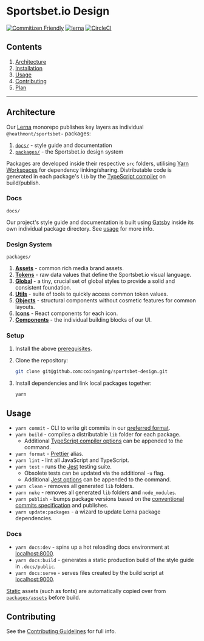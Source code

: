 # Sportsbet.io Design

[![Commitizen Friendly](https://img.shields.io/badge/commitizen-friendly-brightgreen.svg)](http://commitizen.github.io/cz-cli/)
[![lerna](https://img.shields.io/badge/maintained%20with-lerna-cc00ff.svg)](https://lernajs.io/)
[![CircleCI](https://circleci.com/gh/coingaming/sportsbet-design.svg?style=svg&circle-token=ac2a5739dd256e22f8051c19548bc06aec8b4350)](https://circleci.com/gh/coingaming/sportsbet-design)

## Contents

1. [Architecture](#architecture)
2. [Installation](#installation)
3. [Usage](#usage)
4. [Contributing](#contributing)
5. [Plan](#plan)

---

## Architecture

Our [Lerna](https://github.com/lerna/lerna) monorepo publishes key layers as individual `@heathmont/sportsbet-` packages:

1. [`docs/`](#docs) - style guide and documentation
2. [`packages/`](#design-system) - the Sportsbet.io design system

Packages are developed inside their respective `src` folders, utilising [Yarn Workspaces](https://yarnpkg.com/lang/en/docs/workspaces/) for dependency linking/sharing. Distributable code is generated in each package's `lib` by the [TypeScript compiler](https://www.typescriptlang.org/docs/handbook/typescript-in-5-minutes.html#compiling-your-code) on build/publish.

### Docs

`docs/`

Our project's style guide and documentation is built using [Gatsby](https://www.gatsbyjs.org/) inside its own individual package directory. See [usage](#docs-2) for more info.

### Design System

`packages/`

1. [**Assets**](packages/assets/README.md) - common rich media brand assets.
2. [**Tokens**](packages/tokens/README.md) - raw data values that define the Sportsbet.io visual language.
3. [**Global**](packages/global/README.mdx) - a tiny, crucial set of global styles to provide a solid and consistent foundation.
4. [**Utils**](packages/utils/README.md) - suite of tools to quickly access common token values.
5. [**Objects**](packages/utils/README.md) - structural components without cosmetic features for common layouts.
6. [**Icons**](packages/components/README.mdx) - React components for each icon.
7. [**Components**](packages/components/README.md) - the individual building blocks of our UI.

### Setup

1. Install the above [prerequisites](#prerequisites).
2. Clone the repository:

   ```sh
   git clone git@github.com:coingaming/sportsbet-design.git
   ```

3. Install dependencies and link local packages together:

   ```sh
   yarn
   ```

## Usage

- `yarn commit` - CLI to write git commits in our [preferred format](CONTRIBUTING#commits).
- `yarn build` - compiles a distributable `lib` folder for each package.
  - Additional [TypeScript compiler options](https://www.typescriptlang.org/docs/handbook/compiler-options.html) can be appended to the command.
- `yarn format` - [Prettier](https://prettier.io) alias.
- `yarn lint` - lint all JavaScript and TypeScript.
- `yarn test` - runs the [Jest](https://jestjs.io) testing suite.
  - Obsolete tests can be updated via the additional `-u` flag.
  - Additional [Jest options](https://jestjs.io/docs/en/cli) can be appended to the command.
- `yarn clean` - removes all generated `lib` folders.
- `yarn nuke` - removes all generated `lib` folders **and** `node_modules`.
- `yarn publish` - bumps package versions based on the [conventional commits specification](https://github.com/lerna/lerna/tree/master/commands/version#--conventional-commits) and publishes.
- `yarn update:packages` - a wizard to update Lerna package dependencies.

### Docs

- `yarn docs:dev` - spins up a hot reloading docs environment at [localhost:8000](http://localhost:8000/).
- `yarn docs:build` - generates a static production build of the style guide in `.docs/public`.
- `yarn docs:serve` - serves files created by the build script at [localhost:9000](http://localhost:9000/).

[Static](https://www.gatsbyjs.org/docs/static-folder/) assets (such as fonts) are automatically copied over from [`packages/assets`](packages/assets/README.md) before build.

## Contributing

See the [Contributing Guidelines](CONTRIBUTING.md) for full info.
